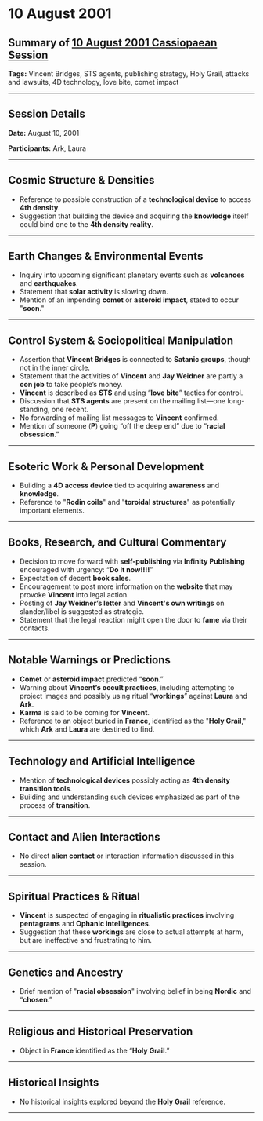 # 10 August 2001

## Summary of [10 August 2001 Cassiopaean Session](https://cassiopaea.org/forum/threads/session-10-august-2001.18636/)

**Tags:** Vincent Bridges, STS agents, publishing strategy, Holy Grail, attacks and lawsuits, 4D technology, love bite, comet impact

---

## Session Details

**Date:** August 10, 2001

**Participants:** Ark, Laura

---

## Cosmic Structure & Densities

- Reference to possible construction of a **technological device** to access **4th density**.
- Suggestion that building the device and acquiring the **knowledge** itself could bind one to the **4th density reality**.

---

## Earth Changes & Environmental Events

- Inquiry into upcoming significant planetary events such as **volcanoes** and **earthquakes**.
- Statement that **solar activity** is slowing down.
- Mention of an impending **comet** or **asteroid impact**, stated to occur "**soon**."

---

## Control System & Sociopolitical Manipulation

- Assertion that **Vincent Bridges** is connected to **Satanic groups**, though not in the inner circle.
- Statement that the activities of **Vincent** and **Jay Weidner** are partly a **con job** to take people’s money.
- **Vincent** is described as **STS** and using “**love bite**” tactics for control.
- Discussion that **STS agents** are present on the mailing list—one long-standing, one recent.
- No forwarding of mailing list messages to **Vincent** confirmed.
- Mention of someone (**P**) going “off the deep end” due to “**racial obsession**.”

---

## Esoteric Work & Personal Development

- Building a **4D access device** tied to acquiring **awareness** and **knowledge**.
- Reference to "**Rodin coils**" and "**toroidal structures**" as potentially important elements.

---

## Books, Research, and Cultural Commentary

- Decision to move forward with **self-publishing** via **Infinity Publishing** encouraged with urgency: “**Do it now!!!!**”
- Expectation of decent **book sales**.
- Encouragement to post more information on the **website** that may provoke **Vincent** into legal action.
- Posting of **Jay Weidner’s letter** and **Vincent's own writings** on slander/libel is suggested as strategic.
- Statement that the legal reaction might open the door to **fame** via their contacts.

---

## Notable Warnings or Predictions

- **Comet** or **asteroid impact** predicted “**soon**.”
- Warning about **Vincent’s occult practices**, including attempting to project images and possibly using ritual “**workings**” against **Laura** and **Ark**.
- **Karma** is said to be coming for **Vincent**.
- Reference to an object buried in **France**, identified as the "**Holy Grail**," which **Ark** and **Laura** are destined to find.

---

## Technology and Artificial Intelligence

- Mention of **technological devices** possibly acting as **4th density transition tools**.
- Building and understanding such devices emphasized as part of the process of **transition**.

---

## Contact and Alien Interactions

- No direct **alien contact** or interaction information discussed in this session.

---

## Spiritual Practices & Ritual

- **Vincent** is suspected of engaging in **ritualistic practices** involving **pentagrams** and **Ophanic intelligences**.
- Suggestion that these **workings** are close to actual attempts at harm, but are ineffective and frustrating to him.

---

## Genetics and Ancestry

- Brief mention of "**racial obsession**" involving belief in being **Nordic** and “**chosen**.”

---

## Religious and Historical Preservation

- Object in **France** identified as the “**Holy Grail**.”

---

## Historical Insights

- No historical insights explored beyond the **Holy Grail** reference.

---

